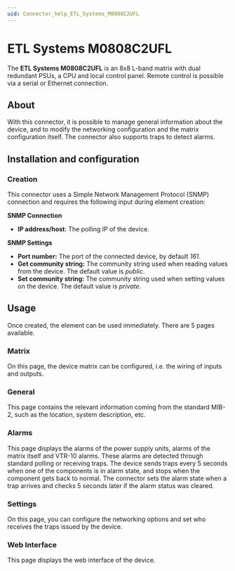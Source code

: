 ```yaml
---
uid: Connector_help_ETL_Systems_M0808C2UFL
---
```


# ETL Systems M0808C2UFL

The **ETL Systems M0808C2UFL** is an 8x8 L-band matrix with dual redundant PSUs, a CPU and local control panel. Remote control is possible via a serial or Ethernet connection.

## About

With this connector, it is possible to manage general information about the device, and to modify the networking configuration and the matrix configuration itself. The connector also supports traps to detect alarms.

## Installation and configuration

### Creation

This connector uses a Simple Network Management Protocol (SNMP) connection and requires the following input during element creation:

**SNMP Connection**

- **IP address/host**: The polling IP of the device.

**SNMP Settings**

- **Port number:** The port of the connected device, by default *161*.
- **Get community string:** The community string used when reading values from the device. The default value is *public*.
- **Set community string:** The community string used when setting values on the device. The default value is *private*.

## Usage

Once created, the element can be used immediately. There are 5 pages available.

### Matrix

On this page, the device matrix can be configured, i.e. the wiring of inputs and outputs.

### General

This page contains the relevant information coming from the standard MIB-2, such as the location, system description, etc.

### Alarms

This page displays the alarms of the power supply units, alarms of the matrix itself and VTR-10 alarms. These alarms are detected through standard polling or receiving traps. The device sends traps every 5 seconds when one of the components is in alarm state, and stops when the component gets back to normal. The connector sets the alarm state when a trap arrives and checks 5 seconds later if the alarm status was cleared.

### Settings

On this page, you can configure the networking options and set who receives the traps issued by the device.

### Web Interface

This page displays the web interface of the device.
